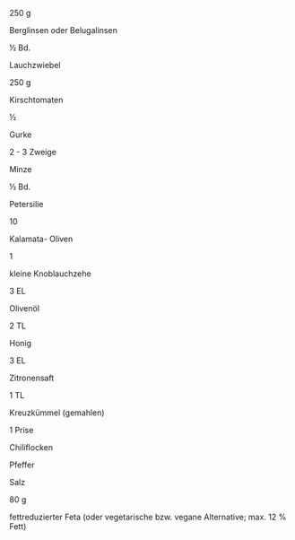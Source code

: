 
250 g

Berglinsen oder Belugalinsen

½ Bd.

Lauchzwiebel

250 g

Kirschtomaten

½

Gurke

2 - 3 Zweige

Minze

½ Bd.

Petersilie

10

Kalamata- Oliven

1

kleine Knoblauchzehe

3 EL

Olivenöl

2 TL

Honig

3 EL

Zitronensaft

1 TL

Kreuzkümmel (gemahlen)

1 Prise

Chiliflocken

Pfeffer

Salz

80 g

fettreduzierter Feta (oder vegetarische bzw. vegane Alternative; max. 12 % Fett)

